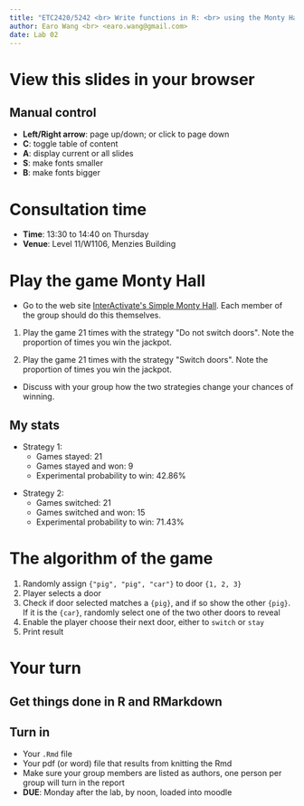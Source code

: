 ```yaml
---
title: "ETC2420/5242 <br> Write functions in R: <br> using the Monty Hall example"
author: Earo Wang <br> <earo.wang@gmail.com>
date: Lab 02
---
```




# View this slides in your browser

<center>
<http://rawgit.com/earowang/Statistical_Thinking/gh-pages/tutorials/lab02/index.html>
</center>

## Manual control
* **Left/Right arrow**: page up/down; or click to page down
* **C**: toggle table of content
* **A**: display current or all slides
* **S**: make fonts smaller
* **B**: make fonts bigger

# Consultation time

* **Time**: 13:30 to 14:40 on Thursday
* **Venue**: Level 11/W1106, Menzies Building

# Play the game Monty Hall

* Go to the web site [InterActivate's Simple Monty Hall](http://www.shodor.org/interactivate/activities/SimpleMontyHall/). Each member of the group should do this themselves.

1. Play the game 21 times with the strategy "Do not switch doors". Note the proportion of times you win the jackpot.

2. Play the game 21 times with the strategy "Switch doors". Note the proportion of times you win the jackpot.

* Discuss with your group how the two strategies change your chances of winning.

## My stats

* Strategy 1:
    + Games stayed: 21
    + Games stayed and won: 9
    + Experimental probability to win: 42.86%
+ Strategy 2:
    + Games switched: 21
    + Games switched and won: 15
    + Experimental probability to win: 71.43%

# The algorithm of the game

1. Randomly assign `{"pig", "pig", "car"}` to door `{1, 2, 3}`
2. Player selects a door
3. Check if door selected matches a `{pig}`, and if so show the other `{pig}`. If it is the `{car}`, randomly select one of the two other doors to reveal
4. Enable the player choose their next door, either to `switch` or `stay`
5. Print result

# Your turn
## Get things done in R and RMarkdown

## Turn in 

* Your `.Rmd` file
* Your pdf (or word) file that results from knitting the Rmd
* Make sure your group members are listed as authors, one person per group will turn in the report
* **DUE**: Monday after the lab, by noon, loaded into moodle

<meta name="copyright" content="LICENSE: CC BY-NC 3.0 US" />
